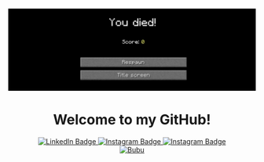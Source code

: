 ![Header](https://github.com/Erdauit/erdauit/blob/main/assets/785ea7fbe7fa755c49371692099cda20.jpg)


<div id = "header", align = "center">
  <h1> Welcome to my GitHub! </h1>
</div>


<div id="badges", align = "center">
  <a href="https://www.linkedin.com/in/erdauit-torekhan-61725a238/">
    <img src="https://img.shields.io/badge/LinkedIn-090909?style=for-the-badge&logo=linkedin&logoColor=white" alt="LinkedIn Badge"/>
  </a>
   <a href="https://www.instagram.com/erdauttt/">
    <img src="https://img.shields.io/badge/-Instagram-090909?style=for-the-badge&logo=instagram&logoColor=B4068E" alt="Instagram Badge"/>
  </a>
     <a href="https://t.me/erdauttt">
    <img src="https://img.shields.io/badge/-Telegram-090909?style=for-the-badge&logo=telegram&logoColor=229ED9" alt="Instagram Badge"/>
  </a>
</div>

<div id="stats", align = "center">
   <a href="https://github.com/erdauit/github-readme-stats">
    <img src="https://github-readme-stats.vercel.app/api/top-langs/?username=erdauit&layout=compact&show_icons=true&bg_color=00000000" alt="Bubu"/>
  </a>
</div>

